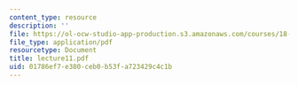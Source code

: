 ```yaml
---
content_type: resource
description: ''
file: https://ol-ocw-studio-app-production.s3.amazonaws.com/courses/18-366-random-walks-and-diffusion-fall-2006/01786ef7e380ceb0b53fa723429c4c1b_lecture11.pdf
file_type: application/pdf
resourcetype: Document
title: lecture11.pdf
uid: 01786ef7-e380-ceb0-b53f-a723429c4c1b
---
```

